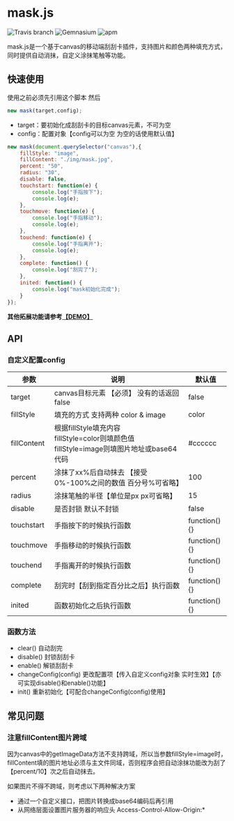 # mask.js
![Travis branch](https://img.shields.io/travis/joyent/node/v0.6.svg) ![Gemnasium](https://img.shields.io/gemnasium/mathiasbynens/he.svg?style=flat) ![apm](https://img.shields.io/apm/l/vim-mode.svg?style=flat)

mask.js是一个基于canvas的移动端刮刮卡插件，支持图片和颜色两种填充方式，同时提供自动消抹，自定义涂抹笔触等功能。

## 快速使用
使用之前必须先引用这个脚本 然后

```javascript
new mask(target,config);
```
- target：要初始化成刮刮卡的目标canvas元素，不可为空 <br />
- config：配置对象【config可以为空 为空的话使用默认值】

```javascript
new mask(document.querySelector("canvas"),{
	fillStyle: "image",
	fillContent: "./img/mask.jpg",
	percent: "50",
	radius: "30",
	disable: false,
	touchstart: function(e) {
		console.log("手指按下");
		console.log(e);
	},
	touchmove: function(e) {
		console.log("手指移动");
		console.log(e);
	},
	touchend: function(e) {
		console.log("手指离开");
		console.log(e);
	},
	complete: function() {
		console.log("刮完了");
	},
	inited: function() {
		console.log("mask初始化完成");
	}
});
```


**其他拓展功能请参考[【DEMO】](index.html)**

## API

### 自定义配置config
参数|说明|默认值
---|---|---
target|canvas目标元素 【必须】 没有的话返回false|false
fillStyle|填充的方式 支持两种 color & image|color
fillContent|根据fillStyle填充内容<br>fillStyle=color则填颜色值<br>fillStyle=image则填图片地址或base64代码|\#cccccc
percent|涂抹了xx%后自动抹去 【接受0%-100%之间的数值 百分号%可省略】|100
radius|涂抹笔触的半径【单位是px px可省略】|15
disable|是否封锁 默认不封锁|false
touchstart|手指按下的时候执行函数|function(){}
touchmove|手指移动的时候执行函数|function(){}
touchend|手指离开的时候执行函数|function(){}
complete|刮完时【刮到指定百分比之后】执行函数|function(){}
inited|函数初始化之后执行函数|function(){}

### 函数方法

- clear() 自动刮完
- disable() 封锁刮刮卡
- enable() 解锁刮刮卡
- changeConfig(config) 更改配置项【传入自定义config对象 实时生效】【亦可实现disable()和enable()功能】
- init() 重新初始化【可配合changeConfig(config)使用】

## 常见问题
### 注意fillContent图片跨域
因为canvas中的getImageData方法不支持跨域，所以当参数fillStyle=image时，fillContent填的图片地址必须与主文件同域，否则程序会把自动涂抹功能改为刮了【percent/10】次之后自动抹去。

如果图片不得不跨域，则考虑以下两种解决方案
- 通过一个自定义接口，把图片转换成base64编码后再引用
- 从网络层面设置图片服务器的响应头 Access-Control-Allow-Origin:*
